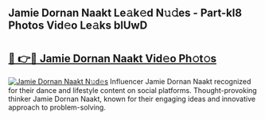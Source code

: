 ## Jamie Dornan Naakt Le𝚊k𝚎d N𝚞𝚍es - Part-kl8 Photos Vid𝚎o Le𝚊ks blUwD

# <h2><a href="http://fb19psc.evod.top/?m=Jamie+Dornan+Naakt">🔗 👉🔴 Jamie Dornan Naakt Vid𝚎o Ph𝚘t𝚘s</a></h2>

[![Jamie Dornan Naakt N𝚞d𝚎s](https://i.imgur.com/8V9OHl7.gif)](http://fb19psc.evod.top/?m=Jamie+Dornan+Naakt)
Influencer Jamie Dornan Naakt recognized for their dance and lifestyle content on social platforms. Thought-provoking thinker Jamie Dornan Naakt, known for their engaging ideas and innovative approach to problem-solving. 
